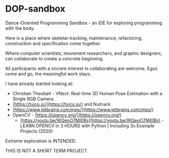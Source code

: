  <!-- Output copied to clipboard! -->

<!-----
NEW: Check the "Suppress top comment" option to remove this info from the output.

Conversion time: 0.417 seconds.


Using this Markdown file:

1. Paste this output into your source file.
2. See the notes and action items below regarding this conversion run.
3. Check the rendered output (headings, lists, code blocks, tables) for proper
   formatting and use a linkchecker before you publish this page.

Conversion notes:

* Docs to Markdown version 1.0β29
* Wed Jul 29 2020 19:55:45 GMT-0700 (PDT)
* Source doc: DOP-sandbox
----->


 


# DOP-sandbox

Dance-Oriented Programming Sandbox - an IDE for exploring programming with the body.

Here is a place where skeletal-tracking, maintenance, refactoring, construction and specification come together.

Where computer scientists, movement researchers, and graphic designers, can collaborate to create a concrete beginning.

All participants with a sincere interest in collaborating are welcome. Egos come and go, the meaningful work stays.

I have already started looking at:



*   Christian Theobalt - VNect: Real-time 3D Human Pose Estimation with a Single RGB Camera.
*   [https://tvico.io/](https://tvico.io/) and Nuitrack
*   [https://www.jetbrains.com/mps/](https://www.jetbrains.com/mps/) 
*   OpenCV - [https://opencv.org/](https://opencv.org/) 
    *   [https://youtu.be/WQeoO7MI0Bs](https://youtu.be/WQeoO7MI0Bs) - LEARN OPENCV in 3 HOURS with Python | Including 3x Example Projects (2020)

Extreme exploration is INTENDED.

THIS IS NOT A SHORT TERM PROJECT.
